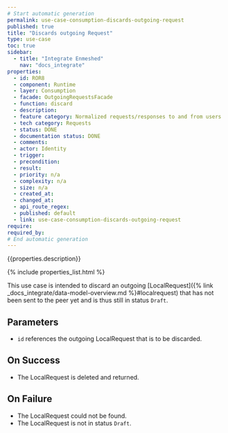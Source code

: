 ```yaml
---
# Start automatic generation
permalink: use-case-consumption-discards-outgoing-request
published: true
title: "Discards outgoing Request"
type: use-case
toc: true
sidebar:
  - title: "Integrate Enmeshed"
    nav: "docs_integrate"
properties:
  - id: ROR8
  - component: Runtime
  - layer: Consumption
  - facade: OutgoingRequestsFacade
  - function: discard
  - description:
  - feature category: Normalized requests/responses to and from users
  - tech category: Requests
  - status: DONE
  - documentation status: DONE
  - comments:
  - actor: Identity
  - trigger:
  - precondition:
  - result:
  - priority: n/a
  - complexity: n/a
  - size: n/a
  - created_at:
  - changed_at:
  - api_route_regex:
  - published: default
  - link: use-case-consumption-discards-outgoing-request
require:
required_by:
# End automatic generation
---
```


{{properties.description}}

{% include properties_list.html %}

This use case is intended to discard an outgoing [LocalRequest]({% link _docs_integrate/data-model-overview.md %}#localrequest) that has not been sent to the peer yet and is thus still in status `Draft`.

## Parameters

- `id` references the outgoing LocalRequest that is to be discarded.

## On Success

- The LocalRequest is deleted and returned.

## On Failure

- The LocalRequest could not be found.
- The LocalRequest is not in status `Draft`.
